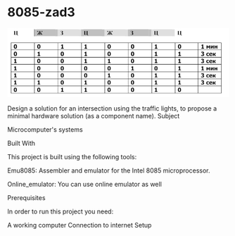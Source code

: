 # 8085-zad3
![Screenshot (1)](https://github.com/FilipMisev/8085-zad3/blob/main/3.png)

Design a solution for an intersection using the traffic lights, to propose a minimal hardware solution (as a component name).
Subject

Microcomputer's systems

Built With

This project is built using the following tools:

Emu8085: Assembler and emulator for the Intel 8085 microprocessor.

Online_emulator: You can use online emulator as well

Prerequisites

In order to run this project you need:

A working computer Connection to internet Setup

